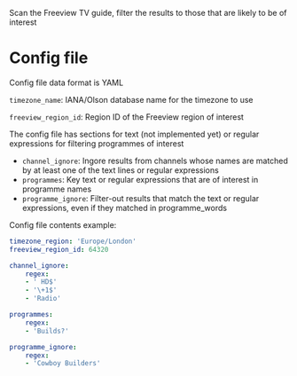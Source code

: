 Scan the Freeview TV guide, filter the results to those that are likely to be of interest

# Config file

Config file data format is YAML

`timezone_name`: IANA/Olson database name for the timezone to use

`freeview_region_id`: Region ID of the Freeview region of interest

The config file has sections for text (not implemented yet) or regular expressions for filtering programmes of interest

- `channel_ignore`: Ingore results from channels whose names are matched by at least one of the text lines or regular expressions
- `programmes`: Key text or regular expressions that are of interest in programme names
- `programme_ignore`: Filter-out results that match the text or regular expressions, even if they matched in programme_words

Config file contents example:

```yaml
timezone_region: 'Europe/London'
freeview_region_id: 64320

channel_ignore:
    regex:
    - ' HD$'
    - '\+1$'
    - 'Radio'

programmes:
    regex:
    - 'Builds?'

programme_ignore:
    regex:
    - 'Cowboy Builders'
```
